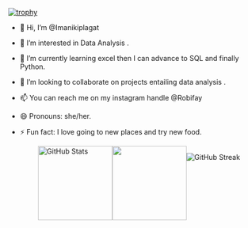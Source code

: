 [![trophy](https://github-profile-trophy.vercel.app/?username=Imanikiplagat&theme=tokyonight)](https://github.com/ryo-ma/github-profile-trophy)


- 👋 Hi, I’m @Imanikiplagat
- 👀 I’m interested in Data Analysis .
- 🌱 I’m currently learning excel then I can advance to SQL and finally Python.
- 💞️ I’m looking to collaborate on projects entailing data analysis .
- 📫 You can reach me on my instagram handle @Robifay
- 😄 Pronouns: she/her.
- ⚡ Fun fact: I love going to new places and try new food.
  
  <div style="display: flex; justify-content: center;">
  <img src="https://github-readme-stats.vercel.app/api?username=Imanikiplagat&show_icons=true&theme=tokyonight" alt="GitHub Stats" height="150"/>    
  <img src="https://github-readme-stats.vercel.app/api/top-langs/?username=Imanikiplagat&layout=compact&theme=tokyonight" height="150"/>

  ![GitHub Streak](https://streak-stats.demolab.com?user=Imanikiplagat&theme=tokyohight&hide_border=true)

<!---
Imanikiplagat/Imanikiplagat is a ✨ special ✨ repository because its `README.md` (this file) appears on your GitHub profile.
You can click the Preview link to take a look at your changes.
--->
